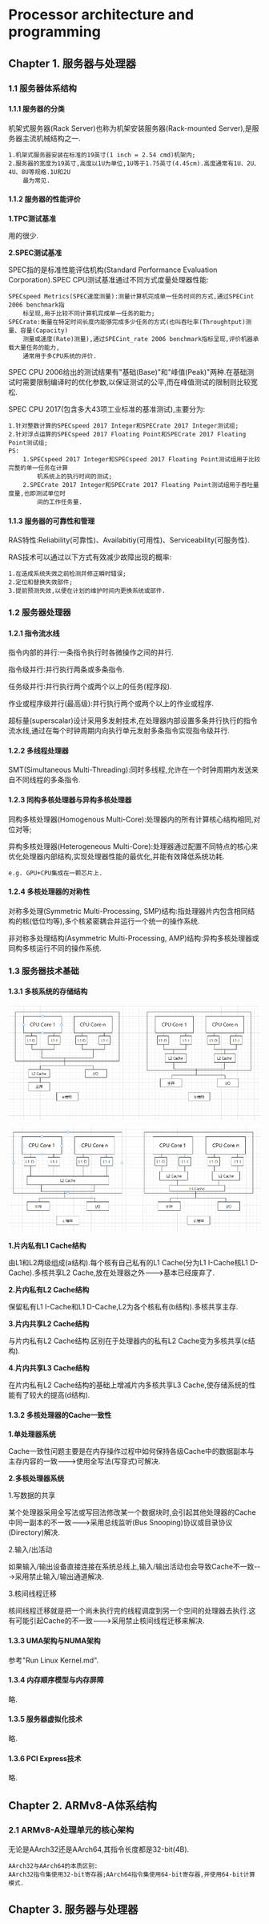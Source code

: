 # Processor architecture and programming

## Chapter 1. 服务器与处理器

### 1.1 服务器体系结构

#### 1.1.1 服务器的分类

机架式服务器(Rack Server)也称为机架安装服务器(Rack-mounted Server),是服务器主流机械结构之一.

	1.机架式服务器安装在标准的19英寸(1 inch = 2.54 cmd)机架内;
	2.服务器的宽度为19英寸,高度以1U为单位,1U等于1.75英寸(4.45cm).高度通常有1U、2U、4U、8U等规格.1U和2U
		最为常见.

#### 1.1.2 服务器的性能评价

**1.TPC测试基准**

用的很少.

**2.SPEC测试基准**

SPEC指的是标准性能评估机构(Standard Performance Evaluation Corporation).SPEC CPU测试基准通过不同方式度量处理器性能:

	SPECspeed Metrics(SPEC速度测量):测量计算机完成单一任务时间的方式,通过SPECint 2006 benchmark指
		标呈现,用于比较不同计算机完成单一任务的能力;
	SPECrate:衡量在特定时间长度内能够完成多少任务的方式(也叫吞吐率(Throughtput)测量、容量(Capacity)
		测量或速度(Rate)测量),通过SPECint_rate 2006 benchmark指标呈现,评价机器承载大量任务的能力,
		通常用于多CPU系统的评价.

SPEC CPU 2006给出的测试结果有"基础(Base)"和"峰值(Peak)"两种.在基础测试时需要限制编译时的优化参数,以保证测试的公平,而在峰值测试的限制则比较宽松.

SPEC CPU 2017(包含多大43项工业标准的基准测试),主要分为:

	1.针对整数计算的SPECspeed 2017 Integer和SPECrate 2017 Integer测试组;
	2.针对浮点运算的SPECspeed 2017 Floating Point和SPECrate 2017 Floating Point测试组;
	PS:
		1.SPECspeed 2017 Integer和SPECspeed 2017 Floating Point测试组用于比较完整的单一任务在计算
			机系统上的执行时间的测试;
		2.SPECrate 2017 Integer和SPECrate 2017 Floating Point测试组用于吞吐量度量,也即测试单位时
			间的工作任务量.

#### 1.1.3 服务器的可靠性和管理

RAS特性:Reliability(可靠性)、Availabitiy(可用性)、Serviceability(可服务性).

RAS技术可以通过以下方式有效减少故障出现的概率:

	1.在造成系统失效之前检测并修正瞬时错误;
	2.定位和替换失效部件;
	3.提前预测失效,以便在计划的维护时间内更换系统或部件.

### 1.2 服务器处理器

#### 1.2.1 指令流水线

指令内部的并行:一条指令执行时各微操作之间的并行.

指令级并行:并行执行两条或多条指令.

任务级并行:并行执行两个或两个以上的任务(程序段).

作业或程序级并行(最高级):并行执行两个或两个以上的作业或程序.

超标量(superscalar)设计采用多发射技术,在处理器内部设置多条并行执行的指令流水线,通过在每个时钟周期内向执行单元发射多条指令实现指令级并行.

#### 1.2.2 多线程处理器

SMT(Simultaneous Multi-Threading):同时多线程,允许在一个时钟周期内发送来自不同线程的多条指令.

#### 1.2.3 同构多核处理器与异构多核处理器

同构多核处理器(Homogenous Multi-Core):处理器内的所有计算核心结构相同,对位对等;

异构多核处理器(Heterogeneous Multi-Core):处理器通过配置不同特点的核心来优化处理器内部结构,实现处理器性能的最优化,并能有效降低系统功耗.

	e.g. GPU+CPU集成在一颗芯片上.

#### 1.2.4 多核处理器的对称性

对称多处理(Symmetric Multi-Processing, SMP)结构:指处理器片内包含相同结构的核(低位均等),多个核紧密耦合并运行一个统一的操作系统.

非对称多处理结构(Asymmetric Multi-Processing, AMP)结构:异构多核处理器或同构多核运行不同的操作系统.

### 1.3 服务器技术基础

#### 1.3.1 多核系统的存储结构

![](images/multi_cache_structure1.png)

![](images/multi_cache_structure2.png)

**1.片内私有L1 Cache结构**

由L1和L2两级组成(a结构).每个核有自己私有的L1 Cache(分为L1 I-Cache核L1 D-Cache).多核共享L2 Cache,放在处理器之外--->基本已经废弃了.

**2.片内私有L2 Cache结构**

保留私有L1 I-Cache和L1 D-Cache,L2为各个核私有(b结构).多核共享主存.

**3.片内共享L2 Cache结构**

与片内私有L2 Cache结构.区别在于处理器内的私有L2 Cache变为多核共享(c结构).

**4.片内共享L3 Cache结构**

在片内私有L2 Cache结构的基础上增减片内多核共享L3 Cache,使存储系统的性能有了较大的提高(d结构).

#### 1.3.2 多核处理器的Cache一致性

**1.单处理器系统**

Cache一致性问题主要是在内存操作过程中如何保持各级Cache中的数据副本与主存内容的一致--->使用全写法(写穿式)可解决.

**2.多核处理器系统**

1.写数据的共享

某个处理器采用全写法或写回法修改某一个数据块时,会引起其他处理器的Cache中同一副本的不一致--->采用总线监听(Bus Snooping)协议或目录协议(Directory)解决.

2.输入/出活动

如果输入/输出设备直接连接在系统总线上,输入/输出活动也会导致Cache不一致--->采用禁止输入/输出通道解决.

3.核间线程迁移

核间线程迁移就是把一个尚未执行完的线程调度到另一个空间的处理器去执行.这有可能引起Cache的不一致--->采用禁止核间线程迁移来解决.

#### 1.3.3 UMA架构与NUMA架构

参考"Run Linux Kernel.md".

#### 1.3.4 内存顺序模型与内存屏障

略.

#### 1.3.5 服务器虚拟化技术

略.

#### 1.3.6 PCI Express技术

略.

## Chapter 2. ARMv8-A体系结构

### 2.1 ARMv8-A处理单元的核心架构

无论是AArch32还是AArch64,其指令长度都是32-bit(4B).

	AArch32与AArch64的本质区别:
	AArch32指令集使用32-bit寄存器;AArch64指令集使用64-bit寄存器,并使用64-bit计算模式.

## Chapter 3. 服务器与处理器
